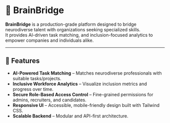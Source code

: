 # 🧠 BrainBridge

**BrainBridge** is a production-grade platform designed to bridge neurodiverse talent with organizations seeking specialized skills.  
It provides AI-driven task matching, and inclusion-focused analytics to empower companies and individuals alike.

---

## 🚀 Features

- **AI-Powered Task Matching** – Matches neurodiverse professionals with suitable tasks/projects.
- **Inclusive Workforce Analytics** – Visualize inclusion metrics and progress over time.
- **Secure Role-Based Access Control** – Fine-grained permissions for admins, recruiters, and candidates.
- **Responsive UI** – Accessible, mobile-friendly design built with Tailwind CSS.
- **Scalable Backend** – Modular and API-first architecture.
